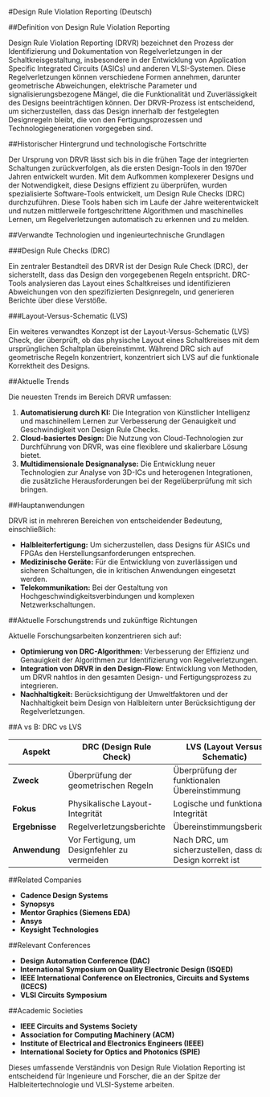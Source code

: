 #Design Rule Violation Reporting (Deutsch)

##Definition von Design Rule Violation Reporting

Design Rule Violation Reporting (DRVR) bezeichnet den Prozess der Identifizierung und Dokumentation von Regelverletzungen in der Schaltkreisgestaltung, insbesondere in der Entwicklung von Application Specific Integrated Circuits (ASICs) und anderen VLSI-Systemen. Diese Regelverletzungen können verschiedene Formen annehmen, darunter geometrische Abweichungen, elektrische Parameter und signalisierungsbezogene Mängel, die die Funktionalität und Zuverlässigkeit des Designs beeinträchtigen können. Der DRVR-Prozess ist entscheidend, um sicherzustellen, dass das Design innerhalb der festgelegten Designregeln bleibt, die von den Fertigungsprozessen und Technologiegenerationen vorgegeben sind.

##Historischer Hintergrund und technologische Fortschritte

Der Ursprung von DRVR lässt sich bis in die frühen Tage der integrierten Schaltungen zurückverfolgen, als die ersten Design-Tools in den 1970er Jahren entwickelt wurden. Mit dem Aufkommen komplexerer Designs und der Notwendigkeit, diese Designs effizient zu überprüfen, wurden spezialisierte Software-Tools entwickelt, um Design Rule Checks (DRC) durchzuführen. Diese Tools haben sich im Laufe der Jahre weiterentwickelt und nutzen mittlerweile fortgeschrittene Algorithmen und maschinelles Lernen, um Regelverletzungen automatisch zu erkennen und zu melden.

##Verwandte Technologien und ingenieurtechnische Grundlagen

###Design Rule Checks (DRC)

Ein zentraler Bestandteil des DRVR ist der Design Rule Check (DRC), der sicherstellt, dass das Design den vorgegebenen Regeln entspricht. DRC-Tools analysieren das Layout eines Schaltkreises und identifizieren Abweichungen von den spezifizierten Designregeln, und generieren Berichte über diese Verstöße. 

###Layout-Versus-Schematic (LVS)

Ein weiteres verwandtes Konzept ist der Layout-Versus-Schematic (LVS) Check, der überprüft, ob das physische Layout eines Schaltkreises mit dem ursprünglichen Schaltplan übereinstimmt. Während DRC sich auf geometrische Regeln konzentriert, konzentriert sich LVS auf die funktionale Korrektheit des Designs.

##Aktuelle Trends

Die neuesten Trends im Bereich DRVR umfassen:

1. **Automatisierung durch KI:** Die Integration von Künstlicher Intelligenz und maschinellem Lernen zur Verbesserung der Genauigkeit und Geschwindigkeit von Design Rule Checks.
2. **Cloud-basiertes Design:** Die Nutzung von Cloud-Technologien zur Durchführung von DRVR, was eine flexiblere und skalierbare Lösung bietet.
3. **Multidimensionale Designanalyse:** Die Entwicklung neuer Technologien zur Analyse von 3D-ICs und heterogenen Integrationen, die zusätzliche Herausforderungen bei der Regelüberprüfung mit sich bringen.

##Hauptanwendungen

DRVR ist in mehreren Bereichen von entscheidender Bedeutung, einschließlich:

- **Halbleiterfertigung:** Um sicherzustellen, dass Designs für ASICs und FPGAs den Herstellungsanforderungen entsprechen.
- **Medizinische Geräte:** Für die Entwicklung von zuverlässigen und sicheren Schaltungen, die in kritischen Anwendungen eingesetzt werden.
- **Telekommunikation:** Bei der Gestaltung von Hochgeschwindigkeitsverbindungen und komplexen Netzwerkschaltungen.

##Aktuelle Forschungstrends und zukünftige Richtungen

Aktuelle Forschungsarbeiten konzentrieren sich auf:

- **Optimierung von DRC-Algorithmen:** Verbesserung der Effizienz und Genauigkeit der Algorithmen zur Identifizierung von Regelverletzungen.
- **Integration von DRVR in den Design-Flow:** Entwicklung von Methoden, um DRVR nahtlos in den gesamten Design- und Fertigungsprozess zu integrieren.
- **Nachhaltigkeit:** Berücksichtigung der Umweltfaktoren und der Nachhaltigkeit beim Design von Halbleitern unter Berücksichtigung der Regelverletzungen.

##A vs B: DRC vs LVS

| **Aspekt**                  | **DRC (Design Rule Check)**                     | **LVS (Layout Versus Schematic)**                |
|-----------------------------|-------------------------------------------------|-------------------------------------------------|
| **Zweck**                   | Überprüfung der geometrischen Regeln             | Überprüfung der funktionalen Übereinstimmung     |
| **Fokus**                   | Physikalische Layout-Integrität                 | Logische und funktionale Integrität              |
| **Ergebnisse**              | Regelverletzungsberichte                         | Übereinstimmungsberichte                          |
| **Anwendung**               | Vor Fertigung, um Designfehler zu vermeiden     | Nach DRC, um sicherzustellen, dass das Design korrekt ist |

##Related Companies

- **Cadence Design Systems**
- **Synopsys**
- **Mentor Graphics (Siemens EDA)**
- **Ansys**
- **Keysight Technologies**

##Relevant Conferences

- **Design Automation Conference (DAC)**
- **International Symposium on Quality Electronic Design (ISQED)**
- **IEEE International Conference on Electronics, Circuits and Systems (ICECS)**
- **VLSI Circuits Symposium**

##Academic Societies

- **IEEE Circuits and Systems Society**
- **Association for Computing Machinery (ACM)**
- **Institute of Electrical and Electronics Engineers (IEEE)**
- **International Society for Optics and Photonics (SPIE)**

Dieses umfassende Verständnis von Design Rule Violation Reporting ist entscheidend für Ingenieure und Forscher, die an der Spitze der Halbleitertechnologie und VLSI-Systeme arbeiten.